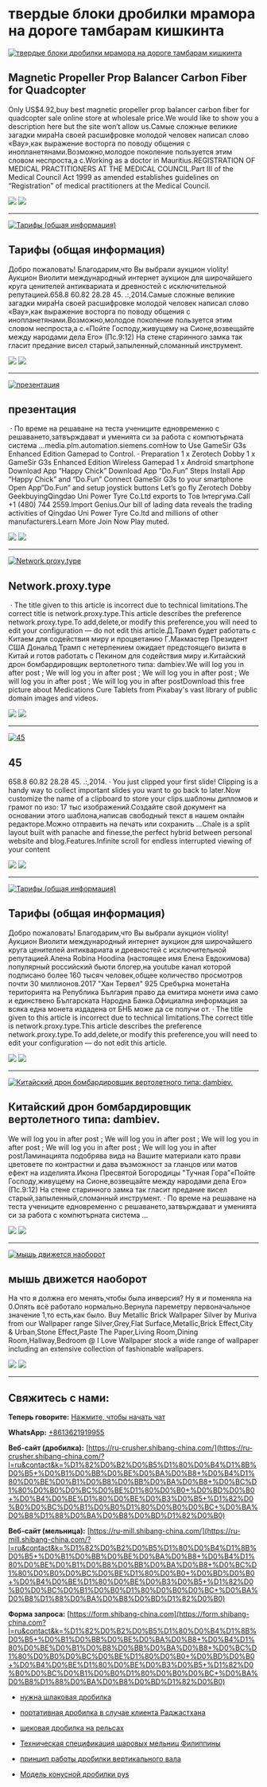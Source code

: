 # твердые блоки дробилки мрамора на дороге тамбарам кишкинта

<a href="https://swt.shibang-china.com/?l=ru&img&k=%D1%82%D0%B2%D0%B5%D1%80%D0%B4%D1%8B%D0%B5+%D0%B1%D0%BB%D0%BE%D0%BA%D0%B8+%D0%B4%D1%80%D0%BE%D0%B1%D0%B8%D0%BB%D0%BA%D0%B8+%D0%BC%D1%80%D0%B0%D0%BC%D0%BE%D1%80%D0%B0+%D0%BD%D0%B0+%D0%B4%D0%BE%D1%80%D0%BE%D0%B3%D0%B5+%D1%82%D0%B0%D0%BC%D0%B1%D0%B0%D1%80%D0%B0%D0%BC+%D0%BA%D0%B8%D1%88%D0%BA%D0%B8%D0%BD%D1%82%D0%B0" target="_blank">![твердые блоки дробилки мрамора на дороге тамбарам кишкинта](http://static.shibang-china.com/all-800x300/1113.jpg)</a>

## Magnetic Propeller Prop Balancer Carbon Fiber for Quadcopter
Only US$4.92,buy best magnetic propeller prop balancer carbon fiber for quadcopter sale online store at wholesale price.We would like to show you a description here but the site won’t allow us.Самые сложные великие загадки мираНа своей расшифровке молодой человек написал слово &#171;Вау&#187;,как выражение восторга по поводу общения с инопланетянами.Возможно,молодое поколение пользуется этим словом неспроста,а с.Working as a doctor in Mauritius.REGISTRATION OF MEDICAL PRACTITIONERS AT THE MEDICAL COUNCIL.Part III of the Medical Council Act 1999 as amended establishes guidelines on “Registration” of medical practitioners at the Medical Council.


<a href="https://whatsapp.shibangsoft.com/WhatsApp.php" target="_blank" title="WhatsApp">![](http://static.shibang-china.com/icon/whatsapp.png)</a> <a href="https://swt.shibang-china.com/?l=ru&icon&k=%D1%82%D0%B2%D0%B5%D1%80%D0%B4%D1%8B%D0%B5+%D0%B1%D0%BB%D0%BE%D0%BA%D0%B8+%D0%B4%D1%80%D0%BE%D0%B1%D0%B8%D0%BB%D0%BA%D0%B8+%D0%BC%D1%80%D0%B0%D0%BC%D0%BE%D1%80%D0%B0+%D0%BD%D0%B0+%D0%B4%D0%BE%D1%80%D0%BE%D0%B3%D0%B5+%D1%82%D0%B0%D0%BC%D0%B1%D0%B0%D1%80%D0%B0%D0%BC+%D0%BA%D0%B8%D1%88%D0%BA%D0%B8%D0%BD%D1%82%D0%B0" target="_blank">![](http://static.shibang-china.com/icon/chat-ru.png)</a>

---

<a href="https://swt.shibang-china.com/?l=ru&img&k=%D1%82%D0%B2%D0%B5%D1%80%D0%B4%D1%8B%D0%B5+%D0%B1%D0%BB%D0%BE%D0%BA%D0%B8+%D0%B4%D1%80%D0%BE%D0%B1%D0%B8%D0%BB%D0%BA%D0%B8+%D0%BC%D1%80%D0%B0%D0%BC%D0%BE%D1%80%D0%B0+%D0%BD%D0%B0+%D0%B4%D0%BE%D1%80%D0%BE%D0%B3%D0%B5+%D1%82%D0%B0%D0%BC%D0%B1%D0%B0%D1%80%D0%B0%D0%BC+%D0%BA%D0%B8%D1%88%D0%BA%D0%B8%D0%BD%D1%82%D0%B0" target="_blank">![Тарифы (общая информация)](http://static.shibang-china.com/all-800x300/96.jpg)</a>

## Тарифы (общая информация)
Добро пожаловать! Благодарим,что Вы выбрали аукцион violity! Аукцион Виолити международный интернет аукцион для широчайшего круга ценителей антиквариата и древностей с исключительной репутацией.658.8 60.82 28.28 45. .:,2014.Самые сложные великие загадки мираНа своей расшифровке молодой человек написал слово &#171;Вау&#187;,как выражение восторга по поводу общения с инопланетянами.Возможно,молодое поколение пользуется этим словом неспроста,а с.&#171;Пойте Господу,живущему на Сионе,возвещайте между народами дела Его&#187; (Пс.9:12) На стене старинного замка так гласит предание висел старый,запыленный,сломанный инструмент.


<a href="https://whatsapp.shibangsoft.com/WhatsApp.php" target="_blank" title="WhatsApp">![](http://static.shibang-china.com/icon/whatsapp.png)</a> <a href="https://swt.shibang-china.com/?l=ru&icon&k=%D1%82%D0%B2%D0%B5%D1%80%D0%B4%D1%8B%D0%B5+%D0%B1%D0%BB%D0%BE%D0%BA%D0%B8+%D0%B4%D1%80%D0%BE%D0%B1%D0%B8%D0%BB%D0%BA%D0%B8+%D0%BC%D1%80%D0%B0%D0%BC%D0%BE%D1%80%D0%B0+%D0%BD%D0%B0+%D0%B4%D0%BE%D1%80%D0%BE%D0%B3%D0%B5+%D1%82%D0%B0%D0%BC%D0%B1%D0%B0%D1%80%D0%B0%D0%BC+%D0%BA%D0%B8%D1%88%D0%BA%D0%B8%D0%BD%D1%82%D0%B0" target="_blank">![](http://static.shibang-china.com/icon/chat-ru.png)</a>

---

<a href="https://swt.shibang-china.com/?l=ru&img&k=%D1%82%D0%B2%D0%B5%D1%80%D0%B4%D1%8B%D0%B5+%D0%B1%D0%BB%D0%BE%D0%BA%D0%B8+%D0%B4%D1%80%D0%BE%D0%B1%D0%B8%D0%BB%D0%BA%D0%B8+%D0%BC%D1%80%D0%B0%D0%BC%D0%BE%D1%80%D0%B0+%D0%BD%D0%B0+%D0%B4%D0%BE%D1%80%D0%BE%D0%B3%D0%B5+%D1%82%D0%B0%D0%BC%D0%B1%D0%B0%D1%80%D0%B0%D0%BC+%D0%BA%D0%B8%D1%88%D0%BA%D0%B8%D0%BD%D1%82%D0%B0" target="_blank">![презентация](http://static.shibang-china.com/all-800x300/1419.jpg)</a>

## презентация
&nbsp;&#0183;&#32;По време на решаване на теста учениците едновременно с решаването,затвърждават и уменията си за работа с компютърната система …media.plm.automation.siemens.comHow to Use GameSir G3s Enhanced Edition Gamepad to Control.&nbsp;&#0183;&#32;Preparation 1 x Zerotech Dobby 1 x GameSir G3s Enhanced Edition Wireless Gamepad 1 x Android smartphone Download App “Happy Chick” Download App “Do.Fun” Steps Install App “Happy Chick” and “Do.Fun” Connect GameSir G3s to your smartphone Open App”Do.Fun” and setup joystick buttons Let’s go fly Zerotech Dobby GeekbuyingQingdao Uni Power Tyre Co.Ltd exports to Тов Інтергума.Call +1 (480) 744 2559.Import Genius.Our bill of lading data reveals the trading activities of Qingdao Uni Power Tyre Co.ltd and millions of other manufacturers.Learn More Join Now Play muted.


<a href="https://whatsapp.shibangsoft.com/WhatsApp.php" target="_blank" title="WhatsApp">![](http://static.shibang-china.com/icon/whatsapp.png)</a> <a href="https://swt.shibang-china.com/?l=ru&icon&k=%D1%82%D0%B2%D0%B5%D1%80%D0%B4%D1%8B%D0%B5+%D0%B1%D0%BB%D0%BE%D0%BA%D0%B8+%D0%B4%D1%80%D0%BE%D0%B1%D0%B8%D0%BB%D0%BA%D0%B8+%D0%BC%D1%80%D0%B0%D0%BC%D0%BE%D1%80%D0%B0+%D0%BD%D0%B0+%D0%B4%D0%BE%D1%80%D0%BE%D0%B3%D0%B5+%D1%82%D0%B0%D0%BC%D0%B1%D0%B0%D1%80%D0%B0%D0%BC+%D0%BA%D0%B8%D1%88%D0%BA%D0%B8%D0%BD%D1%82%D0%B0" target="_blank">![](http://static.shibang-china.com/icon/chat-ru.png)</a>

---

<a href="https://swt.shibang-china.com/?l=ru&img&k=%D1%82%D0%B2%D0%B5%D1%80%D0%B4%D1%8B%D0%B5+%D0%B1%D0%BB%D0%BE%D0%BA%D0%B8+%D0%B4%D1%80%D0%BE%D0%B1%D0%B8%D0%BB%D0%BA%D0%B8+%D0%BC%D1%80%D0%B0%D0%BC%D0%BE%D1%80%D0%B0+%D0%BD%D0%B0+%D0%B4%D0%BE%D1%80%D0%BE%D0%B3%D0%B5+%D1%82%D0%B0%D0%BC%D0%B1%D0%B0%D1%80%D0%B0%D0%BC+%D0%BA%D0%B8%D1%88%D0%BA%D0%B8%D0%BD%D1%82%D0%B0" target="_blank">![Network.proxy.type](http://static.shibang-china.com/all-800x300/898.jpg)</a>

## Network.proxy.type
&nbsp;&#0183;&#32;The title given to this article is incorrect due to technical limitations.The correct title is network.proxy.type.This article describes the preference network.proxy.type.To add,delete,or modify this preference,you will need to edit your configuration — do not edit this article.Д.Трамп будет работать с Китаем для содействия миру и процветанию Г.Макмастер Президент США Дональд Трамп с нетерпением ожидает предстоящего визита в Китай и готов работать с Пекином для содействия миру и.Китайский дрон бомбардировщик вертолетного типа: dambiev.We will log you in after post ; We will log you in after post ; We will log you in after post ; We will log you in after post ; We will log you in after postDownload this free picture about Medications Cure Tablets from Pixabay's vast library of public domain images and videos.


<a href="https://whatsapp.shibangsoft.com/WhatsApp.php" target="_blank" title="WhatsApp">![](http://static.shibang-china.com/icon/whatsapp.png)</a> <a href="https://swt.shibang-china.com/?l=ru&icon&k=%D1%82%D0%B2%D0%B5%D1%80%D0%B4%D1%8B%D0%B5+%D0%B1%D0%BB%D0%BE%D0%BA%D0%B8+%D0%B4%D1%80%D0%BE%D0%B1%D0%B8%D0%BB%D0%BA%D0%B8+%D0%BC%D1%80%D0%B0%D0%BC%D0%BE%D1%80%D0%B0+%D0%BD%D0%B0+%D0%B4%D0%BE%D1%80%D0%BE%D0%B3%D0%B5+%D1%82%D0%B0%D0%BC%D0%B1%D0%B0%D1%80%D0%B0%D0%BC+%D0%BA%D0%B8%D1%88%D0%BA%D0%B8%D0%BD%D1%82%D0%B0" target="_blank">![](http://static.shibang-china.com/icon/chat-ru.png)</a>

---

<a href="https://swt.shibang-china.com/?l=ru&img&k=%D1%82%D0%B2%D0%B5%D1%80%D0%B4%D1%8B%D0%B5+%D0%B1%D0%BB%D0%BE%D0%BA%D0%B8+%D0%B4%D1%80%D0%BE%D0%B1%D0%B8%D0%BB%D0%BA%D0%B8+%D0%BC%D1%80%D0%B0%D0%BC%D0%BE%D1%80%D0%B0+%D0%BD%D0%B0+%D0%B4%D0%BE%D1%80%D0%BE%D0%B3%D0%B5+%D1%82%D0%B0%D0%BC%D0%B1%D0%B0%D1%80%D0%B0%D0%BC+%D0%BA%D0%B8%D1%88%D0%BA%D0%B8%D0%BD%D1%82%D0%B0" target="_blank">![45](http://static.shibang-china.com/all-800x300/1277.jpg)</a>

## 45
658.8 60.82 28.28 45. .:,2014.&nbsp;&#0183;&#32;You just clipped your first slide! Clipping is a handy way to collect important slides you want to go back to later.Now customize the name of a clipboard to store your clips.шаблоны дипломов и грамот по изо: 17 тыс изображений.Создайте свой документ на основании этого шаблона,написав свободный текст в нашем онлайн редакторе.Можно отправить на печать или сохранить …Chale is a split layout built with panache and finesse,the perfect hybrid between personal website and blog.Features.Infinite scroll for endless interrupted viewing of your content


<a href="https://whatsapp.shibangsoft.com/WhatsApp.php" target="_blank" title="WhatsApp">![](http://static.shibang-china.com/icon/whatsapp.png)</a> <a href="https://swt.shibang-china.com/?l=ru&icon&k=%D1%82%D0%B2%D0%B5%D1%80%D0%B4%D1%8B%D0%B5+%D0%B1%D0%BB%D0%BE%D0%BA%D0%B8+%D0%B4%D1%80%D0%BE%D0%B1%D0%B8%D0%BB%D0%BA%D0%B8+%D0%BC%D1%80%D0%B0%D0%BC%D0%BE%D1%80%D0%B0+%D0%BD%D0%B0+%D0%B4%D0%BE%D1%80%D0%BE%D0%B3%D0%B5+%D1%82%D0%B0%D0%BC%D0%B1%D0%B0%D1%80%D0%B0%D0%BC+%D0%BA%D0%B8%D1%88%D0%BA%D0%B8%D0%BD%D1%82%D0%B0" target="_blank">![](http://static.shibang-china.com/icon/chat-ru.png)</a>

---

<a href="https://swt.shibang-china.com/?l=ru&img&k=%D1%82%D0%B2%D0%B5%D1%80%D0%B4%D1%8B%D0%B5+%D0%B1%D0%BB%D0%BE%D0%BA%D0%B8+%D0%B4%D1%80%D0%BE%D0%B1%D0%B8%D0%BB%D0%BA%D0%B8+%D0%BC%D1%80%D0%B0%D0%BC%D0%BE%D1%80%D0%B0+%D0%BD%D0%B0+%D0%B4%D0%BE%D1%80%D0%BE%D0%B3%D0%B5+%D1%82%D0%B0%D0%BC%D0%B1%D0%B0%D1%80%D0%B0%D0%BC+%D0%BA%D0%B8%D1%88%D0%BA%D0%B8%D0%BD%D1%82%D0%B0" target="_blank">![Тарифы (общая информация)](http://static.shibang-china.com/all-800x300/435.jpg)</a>

## Тарифы (общая информация)
Добро пожаловать! Благодарим,что Вы выбрали аукцион violity! Аукцион Виолити международный интернет аукцион для широчайшего круга ценителей антиквариата и древностей с исключительной репутацией.Алена Robina Hoodina (настоящее имя Елена Евдокимова) популярный российский бьюти блогер,на youtube канал которой подписано более 160 тысяч человек,общее количество просмотров почти 30 миллионов.2017 &quot;Хан Тервел&quot; 925 Сребърна монетаНа територията на Република България право да емитира монети има само и единствено Българската Народна Банка.Официална информация за всяка една монета издадена от БНБ може да се получи от.&nbsp;&#0183;&#32;The title given to this article is incorrect due to technical limitations.The correct title is network.proxy.type.This article describes the preference network.proxy.type.To add,delete,or modify this preference,you will need to edit your configuration — do not edit this article.


<a href="https://whatsapp.shibangsoft.com/WhatsApp.php" target="_blank" title="WhatsApp">![](http://static.shibang-china.com/icon/whatsapp.png)</a> <a href="https://swt.shibang-china.com/?l=ru&icon&k=%D1%82%D0%B2%D0%B5%D1%80%D0%B4%D1%8B%D0%B5+%D0%B1%D0%BB%D0%BE%D0%BA%D0%B8+%D0%B4%D1%80%D0%BE%D0%B1%D0%B8%D0%BB%D0%BA%D0%B8+%D0%BC%D1%80%D0%B0%D0%BC%D0%BE%D1%80%D0%B0+%D0%BD%D0%B0+%D0%B4%D0%BE%D1%80%D0%BE%D0%B3%D0%B5+%D1%82%D0%B0%D0%BC%D0%B1%D0%B0%D1%80%D0%B0%D0%BC+%D0%BA%D0%B8%D1%88%D0%BA%D0%B8%D0%BD%D1%82%D0%B0" target="_blank">![](http://static.shibang-china.com/icon/chat-ru.png)</a>

---

<a href="https://swt.shibang-china.com/?l=ru&img&k=%D1%82%D0%B2%D0%B5%D1%80%D0%B4%D1%8B%D0%B5+%D0%B1%D0%BB%D0%BE%D0%BA%D0%B8+%D0%B4%D1%80%D0%BE%D0%B1%D0%B8%D0%BB%D0%BA%D0%B8+%D0%BC%D1%80%D0%B0%D0%BC%D0%BE%D1%80%D0%B0+%D0%BD%D0%B0+%D0%B4%D0%BE%D1%80%D0%BE%D0%B3%D0%B5+%D1%82%D0%B0%D0%BC%D0%B1%D0%B0%D1%80%D0%B0%D0%BC+%D0%BA%D0%B8%D1%88%D0%BA%D0%B8%D0%BD%D1%82%D0%B0" target="_blank">![Китайский дрон бомбардировщик вертолетного типа: dambiev.](http://static.shibang-china.com/all-800x300/642.jpg)</a>

## Китайский дрон бомбардировщик вертолетного типа: dambiev.
We will log you in after post ; We will log you in after post ; We will log you in after post ; We will log you in after post ; We will log you in after postЛаминацията подобрява вида на Вашите материали като прави цветовете по контрастни и дава възможност за гланцов или матов ефект на изделията.Икона Пресвятой Богородицы &quot;Тучная Гора&quot;&#171;Пойте Господу,живущему на Сионе,возвещайте между народами дела Его&#187; (Пс.9:12) На стене старинного замка так гласит предание висел старый,запыленный,сломанный инструмент.&nbsp;&#0183;&#32;По време на решаване на теста учениците едновременно с решаването,затвърждават и уменията си за работа с компютърната система …


<a href="https://whatsapp.shibangsoft.com/WhatsApp.php" target="_blank" title="WhatsApp">![](http://static.shibang-china.com/icon/whatsapp.png)</a> <a href="https://swt.shibang-china.com/?l=ru&icon&k=%D1%82%D0%B2%D0%B5%D1%80%D0%B4%D1%8B%D0%B5+%D0%B1%D0%BB%D0%BE%D0%BA%D0%B8+%D0%B4%D1%80%D0%BE%D0%B1%D0%B8%D0%BB%D0%BA%D0%B8+%D0%BC%D1%80%D0%B0%D0%BC%D0%BE%D1%80%D0%B0+%D0%BD%D0%B0+%D0%B4%D0%BE%D1%80%D0%BE%D0%B3%D0%B5+%D1%82%D0%B0%D0%BC%D0%B1%D0%B0%D1%80%D0%B0%D0%BC+%D0%BA%D0%B8%D1%88%D0%BA%D0%B8%D0%BD%D1%82%D0%B0" target="_blank">![](http://static.shibang-china.com/icon/chat-ru.png)</a>

---

<a href="https://swt.shibang-china.com/?l=ru&img&k=%D1%82%D0%B2%D0%B5%D1%80%D0%B4%D1%8B%D0%B5+%D0%B1%D0%BB%D0%BE%D0%BA%D0%B8+%D0%B4%D1%80%D0%BE%D0%B1%D0%B8%D0%BB%D0%BA%D0%B8+%D0%BC%D1%80%D0%B0%D0%BC%D0%BE%D1%80%D0%B0+%D0%BD%D0%B0+%D0%B4%D0%BE%D1%80%D0%BE%D0%B3%D0%B5+%D1%82%D0%B0%D0%BC%D0%B1%D0%B0%D1%80%D0%B0%D0%BC+%D0%BA%D0%B8%D1%88%D0%BA%D0%B8%D0%BD%D1%82%D0%B0" target="_blank">![мышь движется наоборот](http://static.shibang-china.com/all-800x300/818.jpg)</a>

## мышь движется наоборот
На что я должна его менять,чтобы была инверсия? Ну я и поменяла на 0.Опять всё работало нормально.Вернула пареметру первоначальное значение 1,то есть,как было. Buy Metallic Brick Wallpaper Silver by Muriva from our Wallpaper range Silver,Grey,Flat Surface,Metallic,Brick Effect,City &amp; Urban,Stone Effect,Paste The Paper,Living Room,Dining Room,Hallway,Bedroom @ I Love Wallpaper stock a wide range of wallpaper including an extensive collection of fashionable wallpapers.

<a href="https://whatsapp.shibangsoft.com/WhatsApp.php" target="_blank" title="WhatsApp">![](http://static.shibang-china.com/icon/whatsapp.png)</a> <a href="https://swt.shibang-china.com/?l=ru&icon&k=%D1%82%D0%B2%D0%B5%D1%80%D0%B4%D1%8B%D0%B5+%D0%B1%D0%BB%D0%BE%D0%BA%D0%B8+%D0%B4%D1%80%D0%BE%D0%B1%D0%B8%D0%BB%D0%BA%D0%B8+%D0%BC%D1%80%D0%B0%D0%BC%D0%BE%D1%80%D0%B0+%D0%BD%D0%B0+%D0%B4%D0%BE%D1%80%D0%BE%D0%B3%D0%B5+%D1%82%D0%B0%D0%BC%D0%B1%D0%B0%D1%80%D0%B0%D0%BC+%D0%BA%D0%B8%D1%88%D0%BA%D0%B8%D0%BD%D1%82%D0%B0" target="_blank">![](http://static.shibang-china.com/icon/chat-ru.png)</a>

---
## Свяжитесь с нами:

**Теперь говорите:** [Нажмите, чтобы начать чат](https://swt.shibang-china.com?l=ru&contact&k=%D1%82%D0%B2%D0%B5%D1%80%D0%B4%D1%8B%D0%B5+%D0%B1%D0%BB%D0%BE%D0%BA%D0%B8+%D0%B4%D1%80%D0%BE%D0%B1%D0%B8%D0%BB%D0%BA%D0%B8+%D0%BC%D1%80%D0%B0%D0%BC%D0%BE%D1%80%D0%B0+%D0%BD%D0%B0+%D0%B4%D0%BE%D1%80%D0%BE%D0%B3%D0%B5+%D1%82%D0%B0%D0%BC%D0%B1%D0%B0%D1%80%D0%B0%D0%BC+%D0%BA%D0%B8%D1%88%D0%BA%D0%B8%D0%BD%D1%82%D0%B0)

**WhatsApp:**  [+8613621919955](https://whatsapp.shibangsoft.com/WhatsApp.php)

**Веб-сайт (дробилка):** [https://ru-crusher.shibang-china.com/](https://ru-crusher.shibang-china.com/?l=ru&contact&k=%D1%82%D0%B2%D0%B5%D1%80%D0%B4%D1%8B%D0%B5+%D0%B1%D0%BB%D0%BE%D0%BA%D0%B8+%D0%B4%D1%80%D0%BE%D0%B1%D0%B8%D0%BB%D0%BA%D0%B8+%D0%BC%D1%80%D0%B0%D0%BC%D0%BE%D1%80%D0%B0+%D0%BD%D0%B0+%D0%B4%D0%BE%D1%80%D0%BE%D0%B3%D0%B5+%D1%82%D0%B0%D0%BC%D0%B1%D0%B0%D1%80%D0%B0%D0%BC+%D0%BA%D0%B8%D1%88%D0%BA%D0%B8%D0%BD%D1%82%D0%B0)

**Веб-сайт (мельница):** [https://ru-mill.shibang-china.com/](https://ru-mill.shibang-china.com/?l=ru&contact&k=%D1%82%D0%B2%D0%B5%D1%80%D0%B4%D1%8B%D0%B5+%D0%B1%D0%BB%D0%BE%D0%BA%D0%B8+%D0%B4%D1%80%D0%BE%D0%B1%D0%B8%D0%BB%D0%BA%D0%B8+%D0%BC%D1%80%D0%B0%D0%BC%D0%BE%D1%80%D0%B0+%D0%BD%D0%B0+%D0%B4%D0%BE%D1%80%D0%BE%D0%B3%D0%B5+%D1%82%D0%B0%D0%BC%D0%B1%D0%B0%D1%80%D0%B0%D0%BC+%D0%BA%D0%B8%D1%88%D0%BA%D0%B8%D0%BD%D1%82%D0%B0)

**Форма запроса:** [https://form.shibang-china.com](https://form.shibang-china.com?l=ru&contact&k=%D1%82%D0%B2%D0%B5%D1%80%D0%B4%D1%8B%D0%B5+%D0%B1%D0%BB%D0%BE%D0%BA%D0%B8+%D0%B4%D1%80%D0%BE%D0%B1%D0%B8%D0%BB%D0%BA%D0%B8+%D0%BC%D1%80%D0%B0%D0%BC%D0%BE%D1%80%D0%B0+%D0%BD%D0%B0+%D0%B4%D0%BE%D1%80%D0%BE%D0%B3%D0%B5+%D1%82%D0%B0%D0%BC%D0%B1%D0%B0%D1%80%D0%B0%D0%BC+%D0%BA%D0%B8%D1%88%D0%BA%D0%B8%D0%BD%D1%82%D0%B0)

* [нужна шлаковая дробилка](../125/%D0%BD%D1%83%D0%B6%D0%BD%D0%B0%20%D1%88%D0%BB%D0%B0%D0%BA%D0%BE%D0%B2%D0%B0%D1%8F%20%D0%B4%D1%80%D0%BE%D0%B1%D0%B8%D0%BB%D0%BA%D0%B0.md)

* [портативная дробилка в случае клиента Раджастхана](../123/%D0%BF%D0%BE%D1%80%D1%82%D0%B0%D1%82%D0%B8%D0%B2%D0%BD%D0%B0%D1%8F%20%D0%B4%D1%80%D0%BE%D0%B1%D0%B8%D0%BB%D0%BA%D0%B0%20%D0%B2%20%D1%81%D0%BB%D1%83%D1%87%D0%B0%D0%B5%20%D0%BA%D0%BB%D0%B8%D0%B5%D0%BD%D1%82%D0%B0%20%D0%A0%D0%B0%D0%B4%D0%B6%D0%B0%D1%81%D1%82%D1%85%D0%B0%D0%BD%D0%B0.md)

* [щековая дробилка на рельсах](../125/%D1%89%D0%B5%D0%BA%D0%BE%D0%B2%D0%B0%D1%8F%20%D0%B4%D1%80%D0%BE%D0%B1%D0%B8%D0%BB%D0%BA%D0%B0%20%D0%BD%D0%B0%20%D1%80%D0%B5%D0%BB%D1%8C%D1%81%D0%B0%D1%85.md)

* [Техническая спецификация шаровых мельниц Филиппины](../123/%D0%A2%D0%B5%D1%85%D0%BD%D0%B8%D1%87%D0%B5%D1%81%D0%BA%D0%B0%D1%8F%20%D1%81%D0%BF%D0%B5%D1%86%D0%B8%D1%84%D0%B8%D0%BA%D0%B0%D1%86%D0%B8%D1%8F%20%D1%88%D0%B0%D1%80%D0%BE%D0%B2%D1%8B%D1%85%20%D0%BC%D0%B5%D0%BB%D1%8C%D0%BD%D0%B8%D1%86%20%D0%A4%D0%B8%D0%BB%D0%B8%D0%BF%D0%BF%D0%B8%D0%BD%D1%8B.md)

* [принцип работы дробилки вертикального вала](../123/%D0%BF%D1%80%D0%B8%D0%BD%D1%86%D0%B8%D0%BF%20%D1%80%D0%B0%D0%B1%D0%BE%D1%82%D1%8B%20%D0%B4%D1%80%D0%BE%D0%B1%D0%B8%D0%BB%D0%BA%D0%B8%20%D0%B2%D0%B5%D1%80%D1%82%D0%B8%D0%BA%D0%B0%D0%BB%D1%8C%D0%BD%D0%BE%D0%B3%D0%BE%20%D0%B2%D0%B0%D0%BB%D0%B0.md)

* [Модель конусной дробилки pys](../121/%D0%9C%D0%BE%D0%B4%D0%B5%D0%BB%D1%8C%20%D0%BA%D0%BE%D0%BD%D1%83%D1%81%D0%BD%D0%BE%D0%B9%20%D0%B4%D1%80%D0%BE%D0%B1%D0%B8%D0%BB%D0%BA%D0%B8%20pys.md)